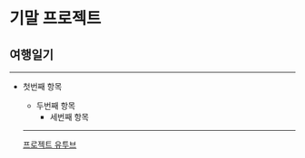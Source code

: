 # 기말 프로젝트
## 여행일기
***
+ 첫번째 항목
  + 두번째 항목
    + 세번째 항목
  
  
  ***
  [프로젝트 유투브](http://youtube.com)
